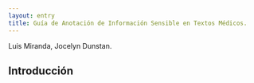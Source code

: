```yaml
---
layout: entry
title: Guía de Anotación de Información Sensible en Textos Médicos.
---
```


Luis Miranda, Jocelyn Dunstan.


## Introducción



  